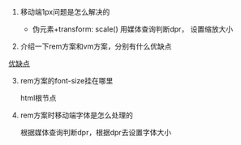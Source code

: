 1. 移动端1px问题是怎么解决的

	* 伪元素+transform: scale()
	用媒体查询判断dpr， 设置缩放大小

2. 介绍一下rem方案和vm方案，分别有什么优缺点

[优缺点](http://www.fly63.com/article/detial/1490)

3. rem方案的font-size挂在哪里

    html根节点

4. rem方案时移动端字体是怎么处理的
	
	根据媒体查询判断dpr，根据dpr去设置字体大小